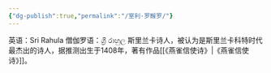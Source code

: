 ```yaml
---
{"dg-publish":true,"permalink":"/室利·罗睺罗/"}
---
```


英语：Sri Rahula
僧伽罗语：ශ්‍රී රාහුල
斯里兰卡诗人，被认为是斯里兰卡科特时代最杰出的诗人，据推测出生于1408年，著有作品[[《燕雀信使诗》\|《燕雀信使诗》]]。